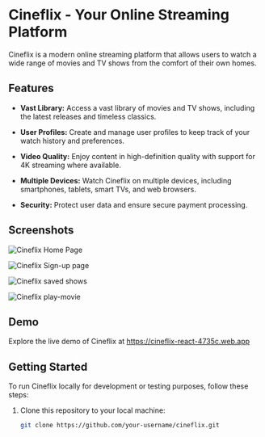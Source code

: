 # Cineflix - Your Online Streaming Platform

Cineflix is a modern online streaming platform that allows users to watch a wide range of movies and TV shows from the comfort of their own homes.

## Features

- **Vast Library:** Access a vast library of movies and TV shows, including the latest releases and timeless classics.

- **User Profiles:** Create and manage user profiles to keep track of your watch history and preferences.

- **Video Quality:** Enjoy content in high-definition quality with support for 4K streaming where available.

- **Multiple Devices:** Watch Cineflix on multiple devices, including smartphones, tablets, smart TVs, and web browsers.

- **Security:** Protect user data and ensure secure payment processing.

## Screenshots

![Cineflix Home Page](![image](https://github.com/Abhijit-4x/cineflix/assets/95029736/4ed67c4a-512f-4f06-b483-ad49c8b32cbb))

![Cineflix Sign-up page](![image](https://github.com/Abhijit-4x/cineflix/assets/95029736/11eb8b9b-03b7-4923-a1c4-ab942718106f))

![Cineflix  saved shows ](![image](https://github.com/Abhijit-4x/cineflix/assets/95029736/8c71a0d2-790a-48ae-b6fa-c0cc502894b0))

![Cineflix play-movie](![image](https://github.com/Abhijit-4x/cineflix/assets/95029736/ad2e2661-d9e3-4f1b-8656-126f54c5ecc7))


## Demo

Explore the live demo of Cineflix at https://cineflix-react-4735c.web.app
## Getting Started

To run Cineflix locally for development or testing purposes, follow these steps:

1. Clone this repository to your local machine:

   ```bash
   git clone https://github.com/your-username/cineflix.git
   ```
   